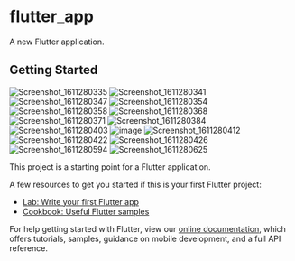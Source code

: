 # flutter_app

A new Flutter application.

## Getting Started

![Screenshot_1611280335](https://user-images.githubusercontent.com/55195660/105438423-f9baab00-5c88-11eb-9ae3-0457f4c6dafa.png)
![Screenshot_1611280341](https://user-images.githubusercontent.com/55195660/105438436-fcb59b80-5c88-11eb-8bb7-a43c01db1b17.png)
![Screenshot_1611280347](https://user-images.githubusercontent.com/55195660/105438439-fde6c880-5c88-11eb-9f0d-755f86c66b44.png)
![Screenshot_1611280354](https://user-images.githubusercontent.com/55195660/105438440-fe7f5f00-5c88-11eb-8cb4-c37c0c7c0582.png)
![Screenshot_1611280358](https://user-images.githubusercontent.com/55195660/105438442-ff17f580-5c88-11eb-942c-d8d20032ef43.png)
![Screenshot_1611280368](https://user-images.githubusercontent.com/55195660/105438443-ffb08c00-5c88-11eb-94a8-6103b8bd96bc.png)
![Screenshot_1611280371](https://user-images.githubusercontent.com/55195660/105438444-ffb08c00-5c88-11eb-9617-833b6d38e0c4.png)
![Screenshot_1611280384](https://user-images.githubusercontent.com/55195660/105438446-00492280-5c89-11eb-9d50-faa3449d46ac.png)
![Screenshot_1611280403](https://user-images.githubusercontent.com/55195660/105438447-00e1b900-5c89-11eb-8b4a-67d8aeca3a3b.png)
![image](https://user-images.githubusercontent.com/55195660/105439533-08a25d00-5c8b-11eb-9d66-f8a767a9c3ad.png)
![Screenshot_1611280412](https://user-images.githubusercontent.com/55195660/105438448-00e1b900-5c89-11eb-937a-8e6aea6c6a4d.png)
![Screenshot_1611280422](https://user-images.githubusercontent.com/55195660/105438449-017a4f80-5c89-11eb-81d4-f5d625dbc427.png)
![Screenshot_1611280426](https://user-images.githubusercontent.com/55195660/105438450-017a4f80-5c89-11eb-82b5-4ddead81b612.png)
![Screenshot_1611280594](https://user-images.githubusercontent.com/55195660/105438451-0212e600-5c89-11eb-9e03-4c3d354591ae.png)
![Screenshot_1611280625](https://user-images.githubusercontent.com/55195660/105438453-02ab7c80-5c89-11eb-81c0-053e65696cdd.png)

This project is a starting point for a Flutter application.

A few resources to get you started if this is your first Flutter project:

- [Lab: Write your first Flutter app](https://flutter.dev/docs/get-started/codelab)
- [Cookbook: Useful Flutter samples](https://flutter.dev/docs/cookbook)

For help getting started with Flutter, view our
[online documentation](https://flutter.dev/docs), which offers tutorials,
samples, guidance on mobile development, and a full API reference.
